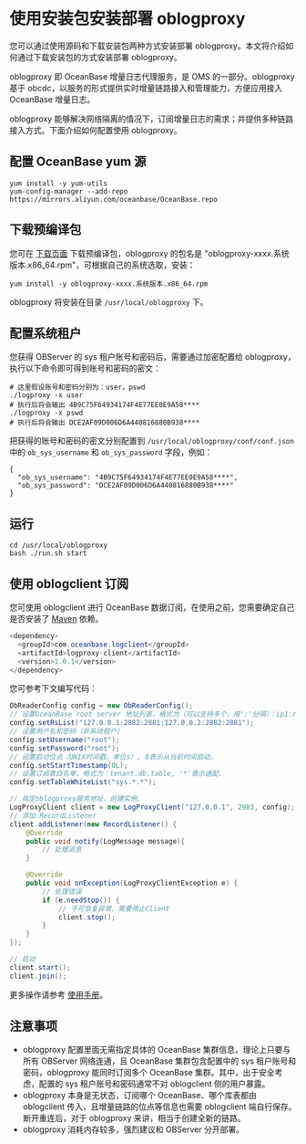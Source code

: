 # 使用安装包安装部署 oblogproxy

您可以通过使用源码和下载安装包两种方式安装部署 oblogproxy。本文将介绍如何通过下载安装包的方式安装部署 oblogproxy。

oblogproxy 即 OceanBase 增量日志代理服务，是 OMS 的一部分。oblogproxy 基于 obcdc，以服务的形式提供实时增量链路接入和管理能力，方便应用接入OceanBase 增量日志。

oblogproxy 能够解决网络隔离的情况下，订阅增量日志的需求；并提供多种链路接入方式。下面介绍如何配置使用 oblogproxy。

## 配置 OceanBase yum 源

```unknow
yum install -y yum-utils
yum-config-manager --add-repo https://mirrors.aliyun.com/oceanbase/OceanBase.repo
```

## 下载预编译包

您可在 [下载页面](https://mirrors.aliyun.com/oceanbase/community/stable/el/7/x86_64/) 下载预编译包，oblogproxy 的包名是 "oblogproxy-xxxx.系统版本.x86_64.rpm"，可根据自己的系统选取，安装：

```unknow
yum install -y oblogproxy-xxxx.系统版本.x86_64.rpm
```

oblogproxy 将安装在目录 `/usr/local/oblogproxy` 下。

## 配置系统租户

您获得 OBServer 的 sys 租户账号和密码后，需要通过加密配置给 oblogproxy，执行以下命令即可得到账号和密码的密文：

```unknow
# 这里假设账号和密码分别为：user，pswd
./logproxy -x user
# 执行后将会输出 4B9C75F64934174F4E77EE0E9A58****
./logproxy -x pswd
# 执行后将会输出 DCE2AF09D006D6A440816880B938****
```

把获得的账号和密码的密文分别配置到 `/usr/local/oblogproxy/conf/conf.json` 中的 `ob_sys_username` 和 `ob_sys_password` 字段，例如：

```unknow
{
  "ob_sys_username": "4B9C75F64934174F4E77EE0E9A58****",
  "ob_sys_password": "DCE2AF09D006D6A440816880B938****"
}
```

## 运行

```unknow
cd /usr/local/oblogproxy
bash ./run.sh start
```

## 使用 oblogclient 订阅

您可使用 oblogclient 进行 OceanBase 数据订阅，在使用之前，您需要确定自己是否安装了 [Maven](https://search.maven.org/search?q=g:com.oceanbase.logclient) 依赖。

```java
<dependency>
  <groupId>com.oceanbase.logclient</groupId>
  <artifactId>logproxy-client</artifactId>
  <version>1.0.1</version>
</dependency>
```

您可参考下文编写代码：

```java
ObReaderConfig config = new ObReaderConfig();
// 设置OceanBase root server 地址列表，格式为（可以支持多个，用';'分隔）：ip1:rpc_port1:sql_port1;ip2:rpc_port2:sql_port2
config.setRsList("127.0.0.1:2882:2881;127.0.0.2:2882:2881");
// 设置用户名和密码（非系统租户）
config.setUsername("root");
config.setPassword("root");
// 设置启动位点（UNIX时间戳，单位s）, 0表示从当前时间启动。
config.setStartTimestamp(0L);
// 设置订阅表白名单，格式为：tenant.db.table, '*'表示通配.
config.setTableWhiteList("sys.*.*");

// 指定oblogproxy服务地址，创建实例.
LogProxyClient client = new LogProxyClient("127.0.0.1", 2983, config);
// 添加 RecordListener
client.addListener(new RecordListener() {
    @Override
    public void notify(LogMessage message){
        // 处理消息
    }

    @Override
    public void onException(LogProxyClientException e) {
        // 处理错误
        if (e.needStop()) {
            // 不可恢复异常，需要停止Client
            client.stop();
        }
    }
});

// 启动
client.start();
client.join();
```

更多操作请参考 [使用手册](https://github.com/oceanbase/oblogclient)。

## 注意事项

* oblogproxy 配置里面无需指定具体的 OceanBase 集群信息，理论上只要与所有 OBServer 网络连通，且 OceanBase 集群包含配置中的 sys 租户账号和密码，oblogproxy 能同时订阅多个 OceanBase 集群。其中，出于安全考虑，配置的 sys 租户账号和密码通常不对 oblogclient 侧的用户暴露。
* oblogproxy 本身是无状态，订阅哪个 OceanBase、哪个库表都由 oblogclient 传入，且增量链路的位点等信息也需要 oblogclient 端自行保存。断开重连后，对于 oblogproxy 来讲，相当于创建全新的链路。
* oblogproxy 消耗内存较多，强烈建议和 OBServer 分开部署。
